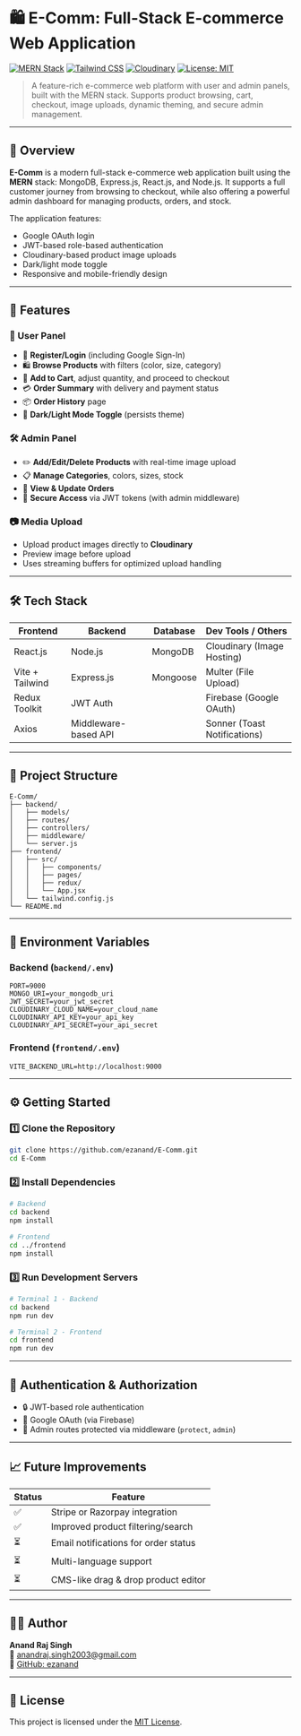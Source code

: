 # 🛍️ E-Comm: Full-Stack E-commerce Web Application

[![MERN Stack](https://img.shields.io/badge/MERN-Full%20Stack-blue?logo=react)](https://www.mongodb.com/mern-stack)
[![Tailwind CSS](https://img.shields.io/badge/Style-TailwindCSS-38bdf8?logo=tailwindcss)](https://tailwindcss.com/)
[![Cloudinary](https://img.shields.io/badge/Image%20Upload-Cloudinary-lightblue?logo=cloudinary)](https://cloudinary.com/)
[![License: MIT](https://img.shields.io/badge/License-MIT-yellow.svg)](LICENSE)

> A feature-rich e-commerce web platform with user and admin panels, built with the MERN stack. Supports product browsing, cart, checkout, image uploads, dynamic theming, and secure admin management.

---

## 📌 Overview

**E-Comm** is a modern full-stack e-commerce web application built using the **MERN** stack: MongoDB, Express.js, React.js, and Node.js. It supports a full customer journey from browsing to checkout, while also offering a powerful admin dashboard for managing products, orders, and stock.

The application features:

- Google OAuth login
- JWT-based role-based authentication
- Cloudinary-based product image uploads
- Dark/light mode toggle
- Responsive and mobile-friendly design

---

## 🚀 Features

### 👤 User Panel
- 🔐 **Register/Login** (including Google Sign-In)
- 🛍️ **Browse Products** with filters (color, size, category)
- 🛒 **Add to Cart**, adjust quantity, and proceed to checkout
- 💳 **Order Summary** with delivery and payment status
- 📦 **Order History** page
- 🌙 **Dark/Light Mode Toggle** (persists theme)

### 🛠️ Admin Panel
- ✏️ **Add/Edit/Delete Products** with real-time image upload
- 📋 **Manage Categories**, colors, sizes, stock
- 📃 **View & Update Orders**
- 🔐 **Secure Access** via JWT tokens (with admin middleware)

### 📷 Media Upload
- Upload product images directly to **Cloudinary**
- Preview image before upload
- Uses streaming buffers for optimized upload handling

---

## 🛠️ Tech Stack

| Frontend        | Backend             | Database | Dev Tools / Others             |
|----------------|---------------------|----------|--------------------------------|
| React.js       | Node.js             | MongoDB  | Cloudinary (Image Hosting)     |
| Vite + Tailwind| Express.js          | Mongoose | Multer (File Upload)           |
| Redux Toolkit  | JWT Auth            |          | Firebase (Google OAuth)        |
| Axios          | Middleware-based API|          | Sonner (Toast Notifications)   |

---

## 📂 Project Structure

```
E-Comm/
├── backend/
│   ├── models/
│   ├── routes/
│   ├── controllers/
│   ├── middleware/
│   └── server.js
├── frontend/
│   ├── src/
│   │   ├── components/
│   │   ├── pages/
│   │   ├── redux/
│   │   └── App.jsx
│   └── tailwind.config.js
└── README.md
```

---

## 🔑 Environment Variables

### Backend (`backend/.env`)
```env
PORT=9000
MONGO_URI=your_mongodb_uri
JWT_SECRET=your_jwt_secret
CLOUDINARY_CLOUD_NAME=your_cloud_name
CLOUDINARY_API_KEY=your_api_key
CLOUDINARY_API_SECRET=your_api_secret
```

### Frontend (`frontend/.env`)
```env
VITE_BACKEND_URL=http://localhost:9000
```

---

## ⚙️ Getting Started

### 1️⃣ Clone the Repository
```bash
git clone https://github.com/ezanand/E-Comm.git
cd E-Comm
```

### 2️⃣ Install Dependencies
```bash
# Backend
cd backend
npm install

# Frontend
cd ../frontend
npm install
```

### 3️⃣ Run Development Servers
```bash
# Terminal 1 - Backend
cd backend
npm run dev

# Terminal 2 - Frontend
cd frontend
npm run dev
```

---

## 🔐 Authentication & Authorization

- 🔒 JWT-based role authentication
- 🔐 Google OAuth (via Firebase)
- 🔐 Admin routes protected via middleware (`protect`, `admin`)

---

## 📈 Future Improvements

| Status | Feature                             |
|--------|-------------------------------------|
| ✅     | Stripe or Razorpay integration      |
| ✅     | Improved product filtering/search   |
| ⏳     | Email notifications for order status|
| ⏳     | Multi-language support              |
| ⏳     | CMS-like drag & drop product editor |

---

## 👨‍💻 Author

**Anand Raj Singh**  
📧 [anandraj.singh2003@gmail.com](mailto:anandraj.singh2003@gmail.com)  
🔗 [GitHub: ezanand](https://github.com/ezanand)

---

## 📜 License

This project is licensed under the [MIT License](https://opensource.org/licenses/MIT).
